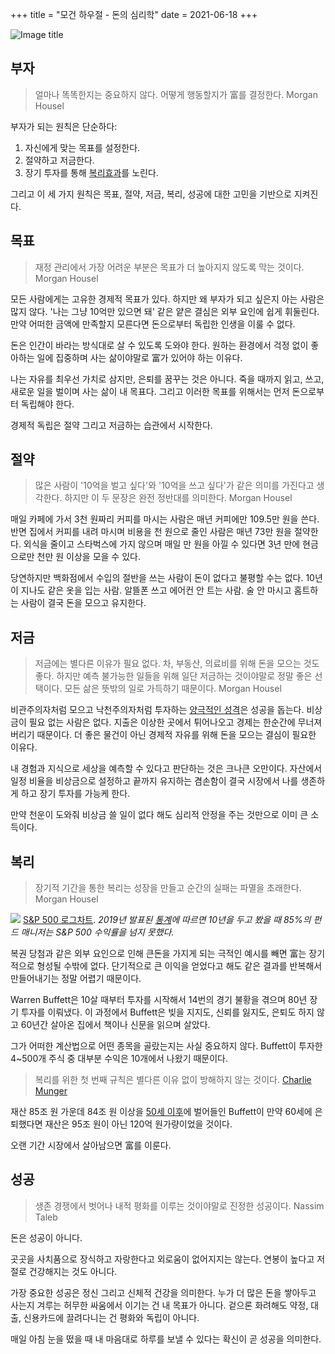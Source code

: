 +++
title = "모건 하우절 - 돈의 심리학"
date = 2021-06-18
+++

![Image title](https://bear-images.sfo2.cdn.digitaloceanspaces.com/kang-1662219786.jpg)

## 부자

> 얼마나 똑똑한지는 중요하지 않다. 어떻게 행동할지가 富를 결정한다.
> Morgan Housel

부자가 되는 원칙은 단순하다:
1. 자신에게 맞는 목표를 설정한다.
2. 절약하고 저금한다.
3. 장기 투자를 통해 [복리효과](https://bookiewookie.tistory.com/2)를 노린다.

그리고 이 세 가지 원칙은 목표, 절약, 저금, 복리, 성공에 대한 고민을 기반으로 지켜진다.

## 목표

> 재정 관리에서 가장 어려운 부분은 목표가 더 높아지지 않도록 막는 것이다.
> Morgan Housel

모든 사람에게는 고유한 경제적 목표가 있다. 하지만 왜 부자가 되고 싶은지 아는 사람은 많지 않다. '나는 그냥 10억만 있으면 돼' 같은 얕은 결심은 외부 요인에 쉽게 휘둘린다. 만약 어떠한 금액에 만족할지 모른다면 돈으로부터 독립한 인생을 이룰 수 없다.

돈은 인간이 바라는 방식대로 살 수 있도록 도와야 한다. 원하는 환경에서 걱정 없이 좋아하는 일에 집중하며 사는 삶이야말로 富가 있어야 하는 이유다.

나는 자유를 최우선 가치로 삼지만, 은퇴를 꿈꾸는 것은 아니다. 죽을 때까지 읽고, 쓰고, 새로운 일을 벌이며 사는 삶이 내 목표다. 그리고 이러한 목표를 위해서는 먼저 돈으로부터 독립해야 한다.

경제적 독립은 절약 그리고 저금하는 습관에서 시작한다.

## 절약

> 많은 사람이 '10억을 벌고 싶다'와 '10억을 쓰고 싶다'가 같은 의미를 가진다고 생각한다. 하지만 이 두 문장은 완전 정반대를 의미한다.
> Morgan Housel

매일 카페에 가서 3천 원짜리 커피를 마시는 사람은 매년 커피에만 109.5만 원을 쓴다. 반면 집에서 커피를 내려 마시며 비용을 천 원으로 줄인 사람은 매년 73만 원을 절약한다. 외식을 줄이고 스타벅스에 가지 않으며 매일 만 원을 아낄 수 있다면 3년 만에 현금으로만 천만 원 이상을 모을 수 있다.

당연하지만 백화점에서 수입의 절반을 쓰는 사람이 돈이 없다고 불평할 수는 없다. 10년이 지나도 같은 옷을 입는 사람. 알뜰폰 쓰고 에어컨 안 트는 사람. 술 안 마시고 홈트하는 사람이 결국 돈을 모으고 유지한다.

## 저금

> 저금에는 별다른 이유가 필요 없다. 차, 부동산, 의료비를 위해 돈을 모으는 것도 좋다. 하지만 예측 불가능한 일들을 위해 일단 저금하는 것이야말로 정말 좋은 선택이다. 모든 삶은 뜻밖의 일로 가득하기 때문이다.
> Morgan Housel

비관주의자처럼 모으고 낙천주의자처럼 투자하는 [양극적인 성격](https://www.collaborativefund.com/blog/save-like-a-pessimist-invest-like-an-optimist/)은 성공을 돕는다. 비상금이 필요 없는 사람은 없다. 지출은 이상한 곳에서 튀어나오고 경제는 한순간에 무너져 버리기 때문이다. 더 좋은 물건이 아닌 경제적 자유를 위해 돈을 모으는 결심이 필요한 이유다.

내 경험과 지식으로 세상을 예측할 수 있다고 판단하는 것은 크나큰 오만이다. 자산에서 일정 비율을 비상금으로 설정하고 끝까지 유지하는 겸손함이 결국 시장에서 나를 생존하게 하고 장기 투자를 가능케 한다.

만약 천운이 도와줘 비상금 쓸 일이 없다 해도 심리적 안정을 주는 것만으로 이미 큰 소득이다.

## 복리

> 장기적 기간을 통한 복리는 성장을 만들고 순간의 실패는 파멸을 초래한다.
> Morgan Housel

![](https://i.snap.as/m7R0MDmF.webp)
[S&P 500 로그차트](https://en.wikipedia.org/wiki/S%26P_500#/media/File:S&P_500_daily_logarithmic_chart_1950_to_2016.png).
*2019년 발표된 [통계](https://www.cnbc.com/2019/03/15/active-fund-managers-trail-the-sp-500-for-the-ninth-year-in-a-row-in-triumph-for-indexing.html)에 따르면 10년을 두고 봤을 때 85%의 펀드 매니저는 S&P 500 수익률을 넘지 못했다.*

복권 당첨과 같은 외부 요인으로 인해 큰돈을 가지게 되는 극적인 예시를 빼면 富는 장기적으로 형성될 수밖에 없다. 단기적으로 큰 이익을 얻었다고 해도 같은 결과를 반복해서 만들어내기는 정말 어렵기 때문이다.

Warren Buffett은 10살 때부터 투자를 시작해서 14번의 경기 불황을 겪으며 80년 장기 투자를 이뤄냈다. 이 과정에서 Buffett은 빚을 지지도, 신뢰를 잃지도, 은퇴도 하지 않고 60년간 살아온 집에서 책이나 신문을 읽으며 살았다.

그가 어떠한 계산법으로 어떤 종목을 골랐는지는 사실 중요하지 않다. Buffett이 투자한 4\~500개 주식 중 대부분 수익은 10개에서 나왔기 때문이다.

> 복리를 위한 첫 번째 규칙은 별다른 이유 없이 방해하지 않는 것이다.
> [Charlie Munger](https://notes.alexkehayias.com/the-first-rule-of-compounding-is-never-to-interrupt-it-unnecessarily/)

재산 85조 원 가운데 84조 원 이상을 [50세 이후](https://news.mt.co.kr/mtview.php?no=2015012200485032248)에 벌어들인 Buffett이 만약 60세에 은퇴했다면 재산은 95조 원이 아닌 120억 원가량이었을 것이다.

오랜 기간 시장에서 살아남으면 富를 이룬다.

## 성공

> 생존 경쟁에서 벗어나 내적 평화를 이루는 것이야말로 진정한 성공이다.
> Nassim Taleb

돈은 성공이 아니다.

곳곳을 사치품으로 장식하고 자랑한다고 외로움이 없어지지는 않는다. 연봉이 높다고 저절로 건강해지는 것도 아니다.

가장 중요한 성공은 정신 그리고 신체적 건강을 의미한다. 누가 더 많은 돈을 쌓아두고 사는지 겨루는 허무한 싸움에서 이기는 건 내 목표가 아니다. 겉으론 화려해도 약정, 대출, 신용카드에 끌려다니는 건 평화와 독립이 아니다.

매일 아침 눈을 떴을 때 내 마음대로 하루를 보낼 수 있다는 확신이 곧 성공을 의미한다.
